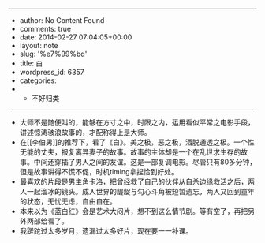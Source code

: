 - ---
- author: No Content Found
- comments: true
- date: 2014-02-27 07:04:05+00:00
- layout: note
- slug: '%e7%99%bd'
- title: 白
- wordpress_id: 6357
- categories:
- - 不好归类
- ---
- 大师不是随便叫的，能够在方寸之中，时限之内，运用看似平常之电影手段，讲述惊涛骇浪故事的，才配称得上是大师。
- 在[[李伯男]]的推荐下，看了《白》。美之极，恶之极，洒脱通透之极。一个性无能的丈夫，报复离异妻子的故事。故事的主体却是一个在乱世求生存的故事。中间还穿插了男人之间的友谊。这是一部复调电影。尽管只有80多分钟，但是故事讲得不慌不促，时机timing拿捏恰到好处。
- 最喜欢的片段是男主角卡洛，把曾经救了自己的伙伴从自杀边缘救活之后，两人一起溜冰的镜头。成人世界的龌龊与勾心斗角被短暂遗忘，两人又回到童年的状态，无忧无虑，自由自在。
- 本来以为《蓝白红》会是艺术大闷片，想不到这么情节剧。等有空了，再把另外两部给看了。
- 我蹉跎过太多岁月，遗漏过太多好片，现在要一一补课。

